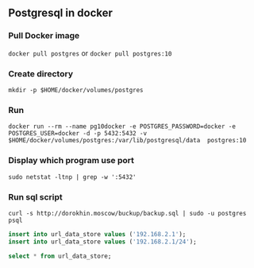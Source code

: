 ## Postgresql in docker 

### Pull Docker image
`docker pull postgres` or `docker pull postgres:10`

### Create directory
`mkdir -p $HOME/docker/volumes/postgres`

### Run
`docker run --rm --name pg10docker -e POSTGRES_PASSWORD=docker -e POSTGRES_USER=docker -d -p 5432:5432 -v $HOME/docker/volumes/postgres:/var/lib/postgresql/data  postgres:10`

### Display which program use port 
`sudo netstat -ltnp | grep -w ':5432'`


### Run sql script
`curl -s http://dorokhin.moscow/buckup/backup.sql | sudo -u postgres psql`


```sql
insert into url_data_store values ('192.168.2.1');
insert into url_data_store values ('192.168.2.1/24');

select * from url_data_store;

```
